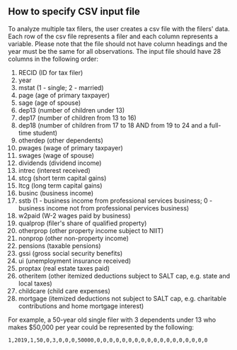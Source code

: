 How to specify CSV input file
------

To analyze multiple tax filers, the user creates a csv file with the filers' data. Each row of the csv file represents a filer and each column represents a variable. Please note that the file should not have column headings and the year must be the same for all observations. The input file should have 28 columns in the following order:

1. RECID (ID for tax filer)
2. year
3. mstat (1 - single; 2 - married)
4. page (age of primary taxpayer)
5. sage (age of spouse)
6. dep13 (number of children under 13)
7. dep17 (number of children from 13 to 16)
8. dep18 (number of children from 17 to 18 AND from 19 to 24 and a full-time student)
9. otherdep (other dependents)
10. pwages (wage of primary taxpayer)
11. swages (wage of spouse)
12. dividends (dividend income)
13. intrec (interest received)
14. stcg (short term capital gains)
15. ltcg (long term capital gains)
16. businc (business income)
17. sstb (1 - business income from professional services business; 0 - business income not from professional pervices business)
18. w2paid (W-2 wages paid by business)
19. qualprop (filer's share of qualified property)
20. otherprop (other property income subject to NIIT)
21. nonprop (other non-property income)
22. pensions (taxable pensions)
23. gssi (gross social security benefits)
24. ui (unemployment insurance received)
25. proptax (real estate taxes paid)
26. otheritem (other itemized deductions subject to SALT cap, e.g. state and local taxes)
27. childcare (child care expenses)
28. mortgage (itemized deductions not subject to SALT cap, e.g. charitable contributions and home mortgage interest)


For example, a 50-year old single filer with 3 dependents under 13 who makes $50,000 per year could be represented by the following:

```
1,2019,1,50,0,3,0,0,0,50000,0,0,0,0,0,0,0,0,0,0,0,0,0,0,0,0,0,0
```
